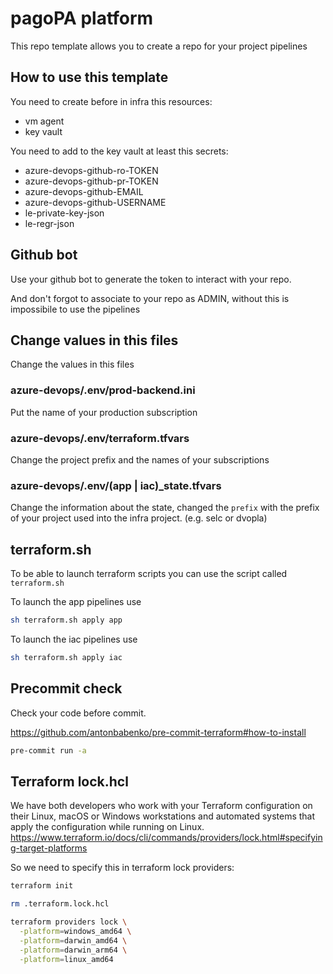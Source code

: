 # pagoPA platform

This repo template allows you to create a repo for your project pipelines

## How to use this template

You need to create before in infra this resources:

* vm agent
* key vault

You need to add to the key vault at least this secrets:

* azure-devops-github-ro-TOKEN
* azure-devops-github-pr-TOKEN
* azure-devops-github-EMAIL
* azure-devops-github-USERNAME
* le-private-key-json
* le-regr-json

## Github bot

Use your github bot to generate the token to interact with your repo.

And don't forgot to associate to your repo as ADMIN, without this is impossibile to use the pipelines

## Change values in this files

Change the values in this files

### azure-devops/.env/prod-backend.ini

Put the name of your production subscription

### azure-devops/.env/terraform.tfvars

Change the project prefix and the names of your subscriptions

### azure-devops/.env/(app | iac)_state.tfvars

Change the information about the state, changed the `prefix` with the prefix of your project used into the infra project.
(e.g. selc or dvopla)

## terraform.sh

To be able to launch terraform scripts you can use the script called `terraform.sh`

To launch the app pipelines use

```sh
sh terraform.sh apply app
```

To launch the iac pipelines use

```sh
sh terraform.sh apply iac
```

## Precommit check

Check your code before commit.

<https://github.com/antonbabenko/pre-commit-terraform#how-to-install>

```sh
pre-commit run -a
```

## Terraform lock.hcl

We have both developers who work with your Terraform configuration on their Linux, macOS or Windows workstations and automated systems that apply the configuration while running on Linux.
<https://www.terraform.io/docs/cli/commands/providers/lock.html#specifying-target-platforms>

So we need to specify this in terraform lock providers:

```sh
terraform init

rm .terraform.lock.hcl

terraform providers lock \
  -platform=windows_amd64 \
  -platform=darwin_amd64 \
  -platform=darwin_arm64 \
  -platform=linux_amd64
```
